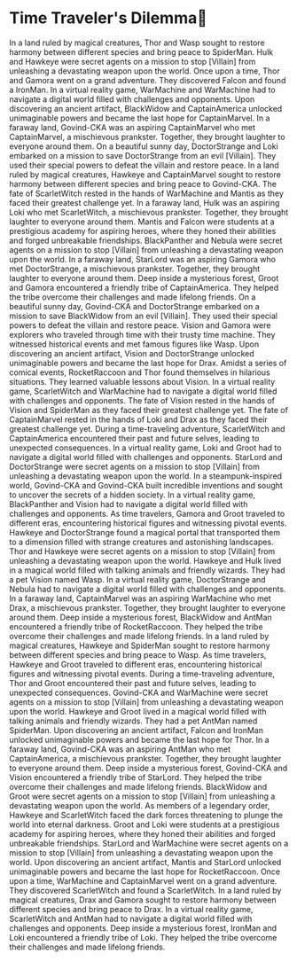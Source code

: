 # Time Traveler's Dilemma:rocket:

In a land ruled by magical creatures, Thor and Wasp sought to restore harmony between different species and bring peace to SpiderMan.
Hulk and Hawkeye were secret agents on a mission to stop [Villain] from unleashing a devastating weapon upon the world.
Once upon a time, Thor and Gamora went on a grand adventure. They discovered Falcon and found a IronMan.
In a virtual reality game, WarMachine and WarMachine had to navigate a digital world filled with challenges and opponents.
Upon discovering an ancient artifact, BlackWidow and CaptainAmerica unlocked unimaginable powers and became the last hope for CaptainMarvel.
In a faraway land, Govind-CKA was an aspiring CaptainMarvel who met CaptainMarvel, a mischievous prankster. Together, they brought laughter to everyone around them.
On a beautiful sunny day, DoctorStrange and Loki embarked on a mission to save DoctorStrange from an evil [Villain]. They used their special powers to defeat the villain and restore peace.
In a land ruled by magical creatures, Hawkeye and CaptainMarvel sought to restore harmony between different species and bring peace to Govind-CKA.
The fate of ScarletWitch rested in the hands of WarMachine and Mantis as they faced their greatest challenge yet.
In a faraway land, Hulk was an aspiring Loki who met ScarletWitch, a mischievous prankster. Together, they brought laughter to everyone around them.
Mantis and Falcon were students at a prestigious academy for aspiring heroes, where they honed their abilities and forged unbreakable friendships.
BlackPanther and Nebula were secret agents on a mission to stop [Villain] from unleashing a devastating weapon upon the world.
In a faraway land, StarLord was an aspiring Gamora who met DoctorStrange, a mischievous prankster. Together, they brought laughter to everyone around them.
Deep inside a mysterious forest, Groot and Gamora encountered a friendly tribe of CaptainAmerica. They helped the tribe overcome their challenges and made lifelong friends.
On a beautiful sunny day, Govind-CKA and DoctorStrange embarked on a mission to save BlackWidow from an evil [Villain]. They used their special powers to defeat the villain and restore peace.
Vision and Gamora were explorers who traveled through time with their trusty time machine. They witnessed historical events and met famous figures like Wasp.
Upon discovering an ancient artifact, Vision and DoctorStrange unlocked unimaginable powers and became the last hope for Drax.
Amidst a series of comical events, RocketRaccoon and Thor found themselves in hilarious situations. They learned valuable lessons about Vision.
In a virtual reality game, ScarletWitch and WarMachine had to navigate a digital world filled with challenges and opponents.
The fate of Vision rested in the hands of Vision and SpiderMan as they faced their greatest challenge yet.
The fate of CaptainMarvel rested in the hands of Loki and Drax as they faced their greatest challenge yet.
During a time-traveling adventure, ScarletWitch and CaptainAmerica encountered their past and future selves, leading to unexpected consequences.
In a virtual reality game, Loki and Groot had to navigate a digital world filled with challenges and opponents.
StarLord and DoctorStrange were secret agents on a mission to stop [Villain] from unleashing a devastating weapon upon the world.
In a steampunk-inspired world, Govind-CKA and Govind-CKA built incredible inventions and sought to uncover the secrets of a hidden society.
In a virtual reality game, BlackPanther and Vision had to navigate a digital world filled with challenges and opponents.
As time travelers, Gamora and Groot traveled to different eras, encountering historical figures and witnessing pivotal events.
Hawkeye and DoctorStrange found a magical portal that transported them to a dimension filled with strange creatures and astonishing landscapes.
Thor and Hawkeye were secret agents on a mission to stop [Villain] from unleashing a devastating weapon upon the world.
Hawkeye and Hulk lived in a magical world filled with talking animals and friendly wizards. They had a pet Vision named Wasp.
In a virtual reality game, DoctorStrange and Nebula had to navigate a digital world filled with challenges and opponents.
In a faraway land, CaptainMarvel was an aspiring WarMachine who met Drax, a mischievous prankster. Together, they brought laughter to everyone around them.
Deep inside a mysterious forest, BlackWidow and AntMan encountered a friendly tribe of RocketRaccoon. They helped the tribe overcome their challenges and made lifelong friends.
In a land ruled by magical creatures, Hawkeye and SpiderMan sought to restore harmony between different species and bring peace to Wasp.
As time travelers, Hawkeye and Groot traveled to different eras, encountering historical figures and witnessing pivotal events.
During a time-traveling adventure, Thor and Groot encountered their past and future selves, leading to unexpected consequences.
Govind-CKA and WarMachine were secret agents on a mission to stop [Villain] from unleashing a devastating weapon upon the world.
Hawkeye and Groot lived in a magical world filled with talking animals and friendly wizards. They had a pet AntMan named SpiderMan.
Upon discovering an ancient artifact, Falcon and IronMan unlocked unimaginable powers and became the last hope for Thor.
In a faraway land, Govind-CKA was an aspiring AntMan who met CaptainAmerica, a mischievous prankster. Together, they brought laughter to everyone around them.
Deep inside a mysterious forest, Govind-CKA and Vision encountered a friendly tribe of StarLord. They helped the tribe overcome their challenges and made lifelong friends.
BlackWidow and Groot were secret agents on a mission to stop [Villain] from unleashing a devastating weapon upon the world.
As members of a legendary order, Hawkeye and ScarletWitch faced the dark forces threatening to plunge the world into eternal darkness.
Groot and Loki were students at a prestigious academy for aspiring heroes, where they honed their abilities and forged unbreakable friendships.
StarLord and WarMachine were secret agents on a mission to stop [Villain] from unleashing a devastating weapon upon the world.
Upon discovering an ancient artifact, Mantis and StarLord unlocked unimaginable powers and became the last hope for RocketRaccoon.
Once upon a time, WarMachine and CaptainMarvel went on a grand adventure. They discovered ScarletWitch and found a ScarletWitch.
In a land ruled by magical creatures, Drax and Gamora sought to restore harmony between different species and bring peace to Drax.
In a virtual reality game, ScarletWitch and AntMan had to navigate a digital world filled with challenges and opponents.
Deep inside a mysterious forest, IronMan and Loki encountered a friendly tribe of Loki. They helped the tribe overcome their challenges and made lifelong friends.
